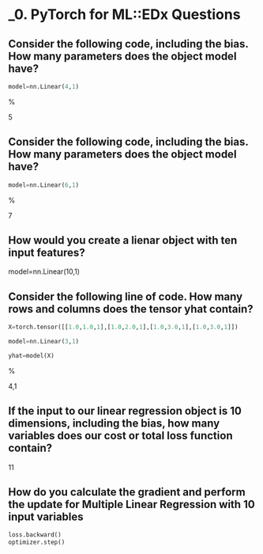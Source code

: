# _0. PyTorch for ML::EDx Questions

## Consider the following code, including the bias. How many parameters does the object model have?
```python
model=nn.Linear(4,1)
```

%

5

## Consider the following code, including the bias. How many parameters does the object model have?
```python
model=nn.Linear(6,1)
```

%

7

## How would you create a lienar object with ten input features?

model=nn.Linear(10,1)

## Consider the following line of code. How many rows and columns does the tensor yhat contain?
```python
X=torch.tensor([[1.0,1.0,1],[1.0,2.0,1],[1.0,3.0,1],[1.0,3.0,1]])

model=nn.Linear(3,1)

yhat=model(X)
```

%

4,1

## If the input to our linear regression object is 10 dimensions, including the bias, how many variables does our cost or total loss function contain?

11

## How do you calculate the gradient and perform the update for Multiple Linear Regression with 10 input variables

```python
loss.backward()
optimizer.step()
```